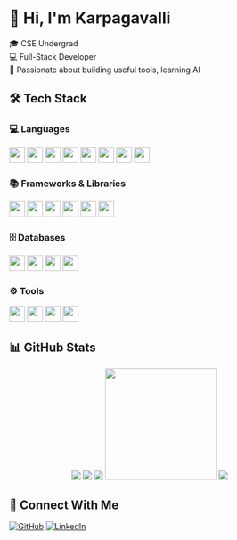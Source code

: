 # 👋 Hi, I'm Karpagavalli

🎓 CSE Undergrad  
💻 Full-Stack Developer   
🌱 Passionate about building useful tools, learning AI

<!--  
## 🧰 My Toolbox

| Area       | Tools & Tech |
|------------|---------------|
| 💻 Languages | Java, Python, C, Dart, JavaScript, SQL |
| 🌐 Frontend | React, Flutter, HTML, CSS |
| 🔧 Backend  | Flask, Node.js, Spring Boot |
| 🗄️ Database | MySQL, PostgreSQL, MongoDB, Oracle S | -->


## 🛠 Tech Stack

### 💻 Languages
<img src="https://img.shields.io/badge/JavaScript-F7DF1E?logo=javascript&logoColor=black&style=for-the-badge" height="28"/> <img src="https://img.shields.io/badge/Python-3776AB?logo=python&logoColor=white&style=for-the-badge" height="28"/> 
<img src="https://img.shields.io/badge/Java-007396?logo=java&logoColor=white&style=for-the-badge" height="28"/>
<img src="https://img.shields.io/badge/C-00599C?logo=c&logoColor=white&style=for-the-badge" height="28"/>
<img src="https://img.shields.io/badge/Dart-0175C2?logo=dart&logoColor=white&style=for-the-badge" height="28"/>
<img src="https://img.shields.io/badge/SQL-4479A1?logo=mysql&logoColor=white&style=for-the-badge" height="28"/>
<img src="https://img.shields.io/badge/HTML5-E34F26?logo=html5&logoColor=white&style=for-the-badge" height="28"/>
<img src="https://img.shields.io/badge/CSS3-1572B6?logo=css3&logoColor=white&style=for-the-badge" height="28"/>


### 📚 Frameworks & Libraries
<img src="https://img.shields.io/badge/Spring%20Boot-6DB33F?logo=springboot&logoColor=white&style=for-the-badge" height="28"/> <img src="https://img.shields.io/badge/React-20232A?logo=react&logoColor=61DAFB&style=for-the-badge" height="28"/>
<img src="https://img.shields.io/badge/Redux-764ABC?logo=redux&logoColor=white&style=for-the-badge" height="28"/>
<img src="https://img.shields.io/badge/Flask-000000?logo=flask&logoColor=white&style=for-the-badge" height="28"/>
<img src="https://img.shields.io/badge/Node.js-339933?logo=nodedotjs&logoColor=white&style=for-the-badge" height="28"/>
<img src="https://img.shields.io/badge/Flutter-02569B?logo=flutter&logoColor=white&style=for-the-badge" height="28"/>


### 🗄️ Databases
<img src="https://img.shields.io/badge/MySQL-4479A1?logo=mysql&logoColor=white&style=for-the-badge" height="28"/> <img src="https://img.shields.io/badge/PostgreSQL-336791?logo=postgresql&logoColor=white&style=for-the-badge" height="28"/>
<img src="https://img.shields.io/badge/Oracle-F80000?logo=oracle&logoColor=white&style=for-the-badge" height="28"/>
<img src="https://img.shields.io/badge/MongoDB-4EA94B?logo=mongodb&logoColor=white&style=for-the-badge" height="28"/>


### ⚙️ Tools
<img src="https://img.shields.io/badge/Git-F05032?logo=git&logoColor=white&style=for-the-badge" height="28"/> <img src="https://img.shields.io/badge/GitHub-181717?logo=github&logoColor=white&style=for-the-badge" height="28"/>
<img src="https://img.shields.io/badge/Postman-FF6C37?logo=postman&logoColor=white&style=for-the-badge" height="28"/>
<img src="https://img.shields.io/badge/Redis-DC382D?logo=redis&logoColor=white&style=for-the-badge" height="28"/>


## 📊 GitHub Stats

<div align="center">
  <img src="http://github-profile-summary-cards.vercel.app/api/cards/repos-per-language?username=kv-06&theme=tokyonight" />
  <img src="http://github-profile-summary-cards.vercel.app/api/cards/most-commit-language?username=kv-06&theme=tokyonight" />
  <img src="http://github-profile-summary-cards.vercel.app/api/cards/profile-details?username=kv-06&theme=ocean_dark" />

 <img height="200em" src="https://github-readme-stats.vercel.app/api/top-langs/?username=kv-06&layout=compact&theme=tokyonight&hide_border=true" />
  <img src="http://github-profile-summary-cards.vercel.app/api/cards/stats?username=kv-06&theme=tokyonight" />
</div>




## 🔗 Connect With Me

[![GitHub](https://img.shields.io/badge/GitHub-181717?logo=github&logoColor=white&style=for-the-badge)](https://github.com/kv-06)
[![LinkedIn](https://img.shields.io/badge/LinkedIn-0A66C2?logo=linkedin&logoColor=white&style=for-the-badge)](https://linkedin.com/in/karpagavalli-s-8609b1303/)

